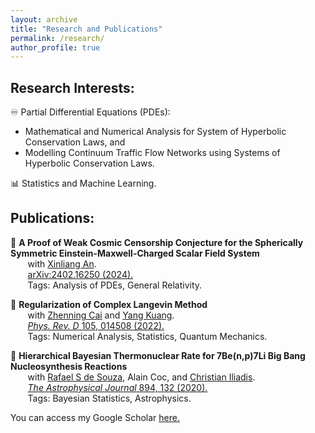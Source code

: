 ```yaml
---
layout: archive
title: "Research and Publications"
permalink: /research/
author_profile: true
---
```


## **Research Interests:**

♾️ Partial Differential Equations (PDEs): 
  -  Mathematical and Numerical Analysis for System of Hyperbolic Conservation Laws, and
  -  Modelling Continuum Traffic Flow Networks using Systems of Hyperbolic Conservation Laws.

📊 Statistics and Machine Learning.

## **Publications:**

📜 **A Proof of Weak Cosmic Censorship Conjecture for the Spherically Symmetric Einstein-Maxwell-Charged Scalar Field System** <br>
&nbsp;&nbsp;&nbsp;&nbsp;&nbsp;&nbsp; with [Xinliang An](https://scholar.google.com/citations?hl=en&user=RNWt0QUAAAAJ). <br>
&nbsp;&nbsp;&nbsp;&nbsp;&nbsp;&nbsp; [arXiv:2402.16250 (2024).](https://arxiv.org/abs/2402.16250) <br>
&nbsp;&nbsp;&nbsp;&nbsp;&nbsp;&nbsp; Tags: Analysis of PDEs, General Relativity.

📜 **Regularization of Complex Langevin Method** <br>
&nbsp;&nbsp;&nbsp;&nbsp;&nbsp;&nbsp; with [Zhenning Cai](https://blog.nus.edu.sg/matcz/) and [Yang Kuang](https://scholar.google.com/citations?user=kA4bMCUAAAAJ&hl=en). <br>
&nbsp;&nbsp;&nbsp;&nbsp;&nbsp;&nbsp; [*Phys. Rev. D* 105, 014508 (2022).](https://journals.aps.org/prd/abstract/10.1103/PhysRevD.105.014508) <br>
&nbsp;&nbsp;&nbsp;&nbsp;&nbsp;&nbsp; Tags: Numerical Analysis, Statistics, Quantum Mechanics.

📜 **Hierarchical Bayesian Thermonuclear Rate for 7Be(n,p)7Li Big Bang Nucleosynthesis Reactions**  <br>
&nbsp;&nbsp;&nbsp;&nbsp;&nbsp;&nbsp; with [Rafael S de Souza](https://www.rafaelsdesouza.com/), Alain Coc, and [Christian Iliadis](https://iliadis.web.unc.edu/). <br>
&nbsp;&nbsp;&nbsp;&nbsp;&nbsp;&nbsp; [*The Astrophysical Journal* 894, 132 (2020).](https://iopscience.iop.org/article/10.3847/1538-4357/ab88aa?fbclid=IwAR3qH-4IICuVKeaaXZv3hYx7ZWPFDk4syzfu7hV6oZpES-5fcJTH1xhfym0) <br>
&nbsp;&nbsp;&nbsp;&nbsp;&nbsp;&nbsp; Tags: Bayesian Statistics, Astrophysics.

You can access my Google Scholar [here.](https://scholar.google.com/citations?user=lpeOdG4AAAAJ&hl=en)
